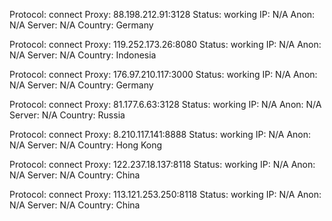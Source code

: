 Protocol: connect
Proxy: 88.198.212.91:3128
Status: working
IP: N/A
Anon: N/A
Server: N/A
Country: Germany

Protocol: connect
Proxy: 119.252.173.26:8080
Status: working
IP: N/A
Anon: N/A
Server: N/A
Country: Indonesia

Protocol: connect
Proxy: 176.97.210.117:3000
Status: working
IP: N/A
Anon: N/A
Server: N/A
Country: Germany

Protocol: connect
Proxy: 81.177.6.63:3128
Status: working
IP: N/A
Anon: N/A
Server: N/A
Country: Russia

Protocol: connect
Proxy: 8.210.117.141:8888
Status: working
IP: N/A
Anon: N/A
Server: N/A
Country: Hong Kong

Protocol: connect
Proxy: 122.237.18.137:8118
Status: working
IP: N/A
Anon: N/A
Server: N/A
Country: China

Protocol: connect
Proxy: 113.121.253.250:8118
Status: working
IP: N/A
Anon: N/A
Server: N/A
Country: China

